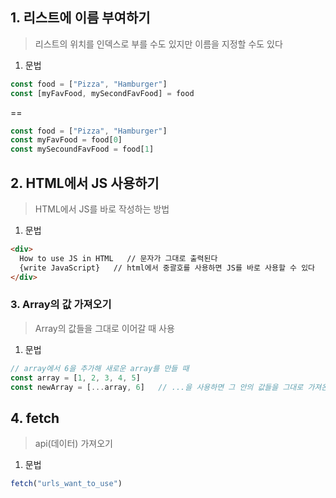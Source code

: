 ## 1. 리스트에 이름 부여하기
> 리스트의 위치를 인덱스로 부를 수도 있지만 이름을 지정할 수도 있다

1. 문법
```js
const food = ["Pizza", "Hamburger"]
const [myFavFood, mySecondFavFood] = food
```
 ==
```js
const food = ["Pizza", "Hamburger"]
const myFavFood = food[0]
const mySecoundFavFood = food[1]
```
## 2. HTML에서 JS 사용하기
> HTML에서 JS를 바로 작성하는 방법

1. 문법
```html
<div>
  How to use JS in HTML   // 문자가 그대로 출력된다
  {write JavaScript}   // html에서 중괄호를 사용하면 JS를 바로 사용할 수 있다
</div>
```

### 3. Array의 값 가져오기
> Array의 값들을 그대로 이어갈 때 사용

1. 문법
```js
// array에서 6을 추가해 새로운 array를 만들 때
const array = [1, 2, 3, 4, 5]
const newArray = [...array, 6]   // ...을 사용하면 그 안의 값들을 그대로 가져온
```

## 4. fetch
> api(데이터) 가져오기

1. 문법
```js
fetch("urls_want_to_use")
```